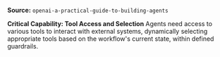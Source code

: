 **Source:** `openai-a-practical-guide-to-building-agents`

**Critical Capability: Tool Access and Selection**
Agents need access to various tools to interact with external systems, dynamically selecting appropriate tools based on the workflow's current state, within defined guardrails.
